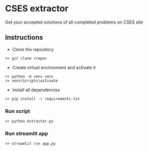 # CSES extractor
Get your accepted solutions of all completed problems on CSES site


## Instructions
- Clone the repository
```
>> git clone <repo>
```
- Create virtual environment and activate it
```
>> python -m venv venv
>> venv\Scripts\activate
```
- Install all dependencies
```
>> pip install -r requirements.txt
```

### Run script
```
>> python extractor.py
```

### Run streamlit app
```
>> streamlit run app.py
```
